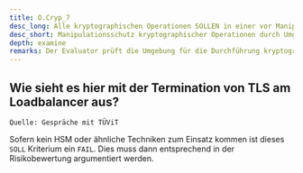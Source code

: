 ```yaml
---
title: O.Cryp_7
desc_long: Alle kryptographischen Operationen SOLLEN in einer vor Manipulation und Offenlegung geschützten Umgebung stattfinden.
desc_short: Manipulationsschutz kryptographischer Operationen durch Umgebung.
depth: examine
remarks: Der Evaluator prüft die Umgebung für die Durchführung kryptographischer Operationen analog zu O.Cryp_6.
---
```


## Wie sieht es hier mit der Termination von TLS am Loadbalancer aus?

`Quelle: Gespräche mit TÜViT`

Sofern kein HSM oder ähnliche Techniken zum Einsatz kommen ist dieses `SOLL` Kriterium ein `FAIL`. Dies muss dann entsprechend in der Risikobewertung argumentiert werden.
